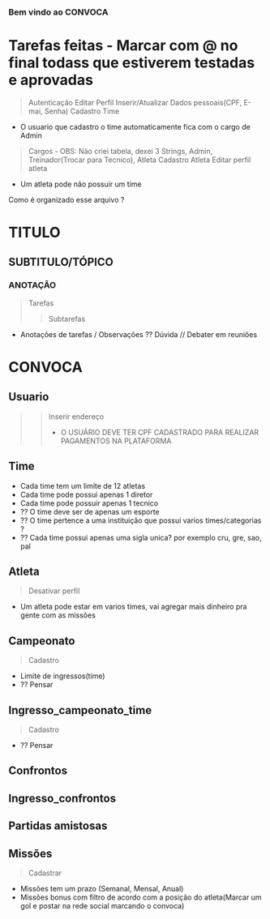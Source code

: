 <h3> Bem vindo ao <b>CONVOCA</b></h3>


# Tarefas feitas - Marcar com @ no final todass que estiverem testadas e aprovadas
> Autenticação 
> Editar Perfil
> Inserir/Atualizar Dados pessoais(CPF, E-mai, Senha)
> Cadastro Time
- O usuario que cadastro o time automaticamente fica com o cargo de Admin
> Cargos - OBS: Não criei tabela, dexei 3 Strings, Admin, Treinador(Trocar para Tecnico), Atleta
> Cadastro Atleta
> Editar perfil atleta
- Um atleta pode não possuir um time 



Como é organizado esse arquivo ?
#    TITULO
##   SUBTITULO/TÓPICO
###  ANOTAÇÃO
> Tarefas
>> Subtarefas
- Anotações de tarefas / Observações
?? Dúvida // Debater em reuniões

# CONVOCA

## Usuario
>> Inserir endereço
>>- O USUÁRIO DEVE TER CPF CADASTRADO PARA REALIZAR PAGAMENTOS NA PLATAFORMA


## Time
- Cada time tem um limite de 12 atletas
- Cada time pode possui apenas 1 diretor
- Cada time pode possuir apenas 1 tecnico
- ?? O time deve ser de apenas um esporte 
- ?? O time pertence a uma instituição que possui varios times/categorias ?
- ?? Cada time possui apenas uma sigla unica? por exemplo cru, gre, sao, pal



## Atleta
> Desativar perfil
- Um atleta pode estar em varios times, vai agregar mais dinheiro pra gente com as missões



## Campeonato
> Cadastro
- Limite de ingressos(time)
- ?? Pensar


## Ingresso_campeonato_time
> Cadastro
- ?? Pensar

## Confrontos

## Ingresso_confrontos

## Partidas amistosas


## Missões
> Cadastrar
- Missões tem um prazo (Semanal, Mensal, Anual)
- Missões bonus com filtro de acordo com a posição do atleta(Marcar um gol e postar na rede social marcando o convoca)


